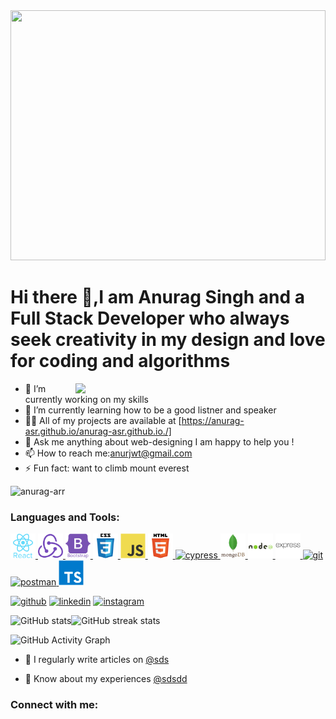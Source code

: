
<img src="https://images.unsplash.com/photo-1492138786289-d35ea832da43?ixlib=rb-1.2.1&ixid=MnwxMjA3fDB8MHxwaG90by1wYWdlfHx8fGVufDB8fHx8&auto=format&fit=crop&w=870&q=80" width="100%" height="400px"/>
<h1>Hi there 👋,I am Anurag Singh and a Full Stack Developer who always seek creativity in my design and love for coding and algorithms
</h1>
<img src="https://miro.medium.com/max/1360/0*7Q3yvSIv_t0ioJ-Z.gif" 
     align="right" width="400"/>
   

- 🔭 I’m currently working on my skills 
- 🌱 I’m currently learning how to be a good listner and speaker 
- 👨‍💻 All of my projects are available at [https://anurag-asr.github.io/anurag-asr.github.io./]
- 💬 Ask me anything about web-designing I am happy to help you !
- 📫 How to reach me:anurjwt@gmail.com
- ⚡ Fun fact: want to climb mount everest  
<p align="left"> <img src="https://komarev.com/ghpvc/?username=anurag-arr&label=Profile%20views&color=0e75b6&style=flat" alt="anurag-arr" /> </p>  

     
<h3 align="left">Languages and Tools:</h3>
<p align="left"> 
  </a> <a href="https://reactjs.org/" target="_blank" rel="noreferrer"> <img src="https://raw.githubusercontent.com/devicons/devicon/master/icons/react/react-original-wordmark.svg" alt="react" width="40" height="40"/> </a> 
  <a href="https://redux.js.org" target="_blank" rel="noreferrer"> <img src="https://raw.githubusercontent.com/devicons/devicon/master/icons/redux/redux-original.svg" alt="redux" width="40" height="40"/> </a>
 <a href="https://getbootstrap.com" target="_blank" rel="noreferrer"> <img src="https://raw.githubusercontent.com/devicons/devicon/master/icons/bootstrap/bootstrap-plain-wordmark.svg" alt="bootstrap" width="40" height="40"/> </a> <a href="https://www.w3schools.com/css/" target="_blank" rel="noreferrer"> <img src="https://raw.githubusercontent.com/devicons/devicon/master/icons/css3/css3-original-wordmark.svg" alt="css3" width="40" height="40"/> </a>
 <a href="https://developer.mozilla.org/en-US/docs/Web/JavaScript" target="_blank" rel="noreferrer"> <img src="https://raw.githubusercontent.com/devicons/devicon/master/icons/javascript/javascript-original.svg" alt="javascript" width="40" height="40"/> </a>
<a href="https://www.w3.org/html/" target="_blank" rel="noreferrer"> <img src="https://raw.githubusercontent.com/devicons/devicon/master/icons/html5/html5-original-wordmark.svg" alt="html5" width="40" height="40"/> </a><a href="https://www.cypress.io" target="_blank" rel="noreferrer"> <img src="https://raw.githubusercontent.com/simple-icons/simple-icons/6e46ec1fc23b60c8fd0d2f2ff46db82e16dbd75f/icons/cypress.svg" alt="cypress" width="40" height="40"/> </a><a href="https://www.mongodb.com/" target="_blank" rel="noreferrer"> <img src="https://raw.githubusercontent.com/devicons/devicon/master/icons/mongodb/mongodb-original-wordmark.svg" alt="mongodb" width="40" height="40"/> </a> <a href="https://nodejs.org" target="_blank" rel="noreferrer"> <img src="https://raw.githubusercontent.com/devicons/devicon/master/icons/nodejs/nodejs-original-wordmark.svg" alt="nodejs" width="40" height="40"/> </a> <a href="https://expressjs.com" target="_blank" rel="noreferrer"> <img src="https://raw.githubusercontent.com/devicons/devicon/master/icons/express/express-original-wordmark.svg" alt="express" width="40" height="40"/> </a> <a href="https://git-scm.com/" target="_blank" rel="noreferrer"> <img src="https://www.vectorlogo.zone/logos/git-scm/git-scm-icon.svg" alt="git" width="40" height="40"/> </a>  <a href="https://postman.com" target="_blank" rel="noreferrer"> <img src="https://www.vectorlogo.zone/logos/getpostman/getpostman-icon.svg" alt="postman" width="40" height="40"/> <a href="https://www.typescriptlang.org/" target="_blank" rel="noreferrer"> <img src="https://raw.githubusercontent.com/devicons/devicon/master/icons/typescript/typescript-original.svg" alt="typescript" width="40" height="40"/> </a>  
  </p>


[<img src='https://cdn.jsdelivr.net/npm/simple-icons@3.0.1/icons/github.svg' alt='github' height='40'>](https://github.com/anurag-asr)  [<img src='https://cdn.jsdelivr.net/npm/simple-icons@3.0.1/icons/linkedin.svg' alt='linkedin' height='40'>](https://www.linkedin.com/in/anurag-asr/)  [<img src='https://cdn.jsdelivr.net/npm/simple-icons@3.0.1/icons/instagram.svg' alt='instagram' height='40'>](https://www.instagram.com/mister-A/)  

![GitHub stats](https://github-readme-stats.vercel.app/api?username=anurag-asr&show_icons=true)![GitHub streak stats](https://github-readme-streak-stats.herokuapp.com/?user=anurag-asr)  

![GitHub Activity Graph](https://activity-graph.herokuapp.com/graph?username=anurag-asr)  






- 📝 I regularly write articles on [@sds](@sds)

- 📄 Know about my experiences [@sdsdd](@sdsdd)

<h3 align="left">Connect with me:</h3>
<p align="left">
</p>

